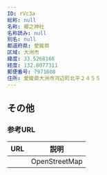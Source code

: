 ```yaml
---
ID: rVc3a
総称: null
名称: 郷之神社
名称読み: null
別名: null
都道府県: 愛媛県
区域: 大洲市
緯度: 33.5268168
経度: 132.8077311
郵便番号: 7971608
住所: 愛媛県大洲市河辺町北平２４５５
---
```


## その他

### 参考URL

| URL | 説明          |
| --- | ------------- |
|     | OpenStreetMap |
